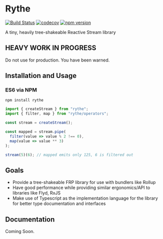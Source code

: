 # Rythe
[![Build Status](https://travis-ci.com/Bluefinger/rythe.svg?branch=master)](https://travis-ci.com/Bluefinger/rythe) [![codecov](https://codecov.io/gh/Bluefinger/rythe/branch/master/graph/badge.svg)](https://codecov.io/gh/Bluefinger/rythe) [![npm version](https://badge.fury.io/js/rythe.svg)](https://badge.fury.io/js/rythe)

A tiny, heavily tree-shakeable Reactive Stream library

## HEAVY WORK IN PROGRESS
Do not use for production. You have been warned.

## Installation and Usage

### ES6 via NPM

```
npm install rythe
```

```js
import { createStream } from "rythe";
import { filter, map } from "rythe/operators";

const stream = createStream();

const mapped = stream.pipe(
  filter(value => value % 2 !== 0),
  map(value => value ** 3)
);

stream(5)(6); // mapped emits only 125, 6 is filtered out
```

## Goals
* Provide a tree-shakeable FRP library for use with bundlers like Rollup
* Have good performance while providing similar ergonomics/API to libraries like Flyd, RxJS
* Make use of Typescript as the implementation language for the library for better type documentation and interfaces

## Documentation

Coming Soon.
